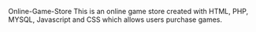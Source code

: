 Online-Game-Store
This is an online game store created with HTML, PHP, MYSQL, Javascript and CSS which allows users purchase games.
